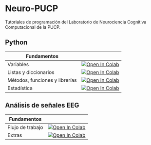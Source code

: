 # Neuro-PUCP
Tutoriales de programación del Laboratorio de Neurociencia Cognitiva Computacional de la PUCP.


## Python

| Fundamentos  |  |
| - | --- | 
| Variables | [![Open In Colab](https://colab.research.google.com/assets/colab-badge.svg)](https://colab.research.google.com/github/neuropucp/Coding-Tutorials/blob/master/Python/Variables.ipynb)|
| Listas y diccionarios | [![Open In Colab](https://colab.research.google.com/assets/colab-badge.svg)](https://colab.research.google.com/github/neuropucp/Coding-Tutorials/blob/master/Python/ListasYDiccionarios.ipynb)|
| Métodos, funciones y librerías | [![Open In Colab](https://colab.research.google.com/assets/colab-badge.svg)](https://colab.research.google.com/github/neuropucp/Coding-Tutorials/blob/master/Python/MetodosFuncionesYLibrerias.ipynb)|
| Estadística | [![Open In Colab](https://colab.research.google.com/assets/colab-badge.svg)](https://colab.research.google.com/github/neuropucp/Coding-Tutorials/blob/master/Python/Estadistica.ipynb)|

## Análisis de señales EEG

| Fundamentos  |  |
| - | --- | 
| Flujo de trabajo | [![Open In Colab](https://colab.research.google.com/assets/colab-badge.svg)](https://colab.research.google.com/github/neuropucp/Coding-Tutorials/blob/master/EEG/Workflow.ipynb)|
| Extras | [![Open In Colab](https://colab.research.google.com/assets/colab-badge.svg)](https://colab.research.google.com/github/neuropucp/Coding-Tutorials/blob/master/EEG/Workflow_Extras.ipynb)|



